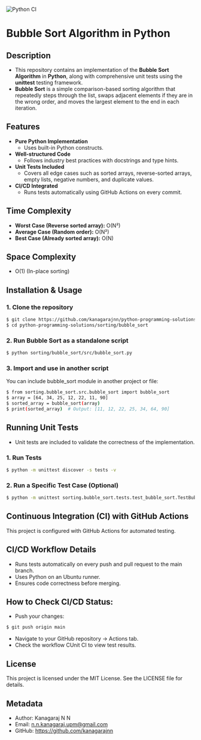![Python CI](https://github.com/kanagarajnn/python-programming-solutions/actions/workflows/ci.yml/badge.svg)

# Bubble Sort Algorithm in Python

## Description
- This repository contains an implementation of the **Bubble Sort Algorithm** in **Python**, along with comprehensive unit tests using the **unittest** testing framework.
- **Bubble Sort** is a simple comparison-based sorting algorithm that repeatedly steps through the list, swaps adjacent elements if they are in the wrong order, and moves the largest element to the end in each iteration.

## Features
- **Pure Python Implementation**
  - Uses built-in Python constructs.
- **Well-structured Code**
  - Follows industry best practices with docstrings and type hints.
- **Unit Tests Included**
  - Covers all edge cases such as sorted arrays, reverse-sorted arrays, empty lists, negative numbers, and duplicate values.
- **CI/CD Integrated**
  - Runs tests automatically using GitHub Actions on every commit.

## Time Complexity
- **Worst Case (Reverse sorted array):**	O(N²)
- **Average Case (Random order):**	O(N²)
- **Best Case (Already sorted array):**	O(N)

## Space Complexity 
- O(1) (In-place sorting)

## Installation & Usage
### 1. Clone the repository
```sh
$ git clone https://github.com/kanagarajnn/python-programming-solutions.git
$ cd python-programming-solutions/sorting/bubble_sort
```

### 2. Run Bubble Sort as a standalone script
```sh
$ python sorting/bubble_sort/src/bubble_sort.py
```

### 3. Import and use in another script
You can include bubble_sort module in another project or file:
```sh
$ from sorting.bubble_sort.src.bubble_sort import bubble_sort
$ array = [64, 34, 25, 12, 22, 11, 90]
$ sorted_array = bubble_sort(array)
$ print(sorted_array)  # Output: [11, 12, 22, 25, 34, 64, 90]
```

## Running Unit Tests
- Unit tests are included to validate the correctness of the implementation.

### 1. Run Tests
```sh
$ python -m unittest discover -s tests -v
```

### 2. Run a Specific Test Case (Optional)
```sh
$ python -m unittest sorting.bubble_sort.tests.test_bubble_sort.TestBubbleSort.test_unsorted
```

## Continuous Integration (CI) with GitHub Actions
This project is configured with GitHub Actions for automated testing.

## CI/CD Workflow Details
- Runs tests automatically on every push and pull request to the main branch.
- Uses Python on an Ubuntu runner.
- Ensures code correctness before merging.

## How to Check CI/CD Status:
- Push your changes:
```sh
$ git push origin main
```
- Navigate to your GitHub repository → Actions tab.
- Check the workflow CUnit CI to view test results.

## License
This project is licensed under the MIT License. See the LICENSE file for details.

## Metadata
- Author: Kanagaraj N N
- Email: n.n.kanagaraj.upm@gmail.com
- GitHub: https://github.com/kanagarajnn

